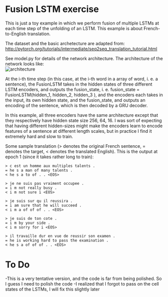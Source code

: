# Fusion LSTM exercise
This is just a toy example in which we perform fusion of multiple LSTMs at each time step of the unfolding of an LSTM. This example is about French-to-English translation.

The dataset and the basic archetecture are adapted from: <br>
http://pytorch.org/tutorials/intermediate/seq2seq_translation_tutorial.html

See model.py for details of the network architecture. The architecture of the network looks like: <br>
<img src="img/fusionRNN.png" alt="architecture">



At the i-th time step (in this case, at the i-th word in a array of word, i. e. a sentence), the FusionLSTM takes in the hidden states of three different LSTM encoders, and outputs the fusion_state, i. e. fusion_state = FusionLSTM(hidden_1, hidden_2, hidden_3 ), and the encoders each takes in the input, its own hidden state, and the fusion_state, and outputs an encoding of the sentence, which is then decoded by a GRU decoder.

In this example, all three encoders have the same architecture except that they respectively have hidden state size 256, 64, 16. I was sort of expecting that having different hidden-sizes might make the encoders learn to encode features of a sentence at different length scales, but in practice I find it extremely hard and slow to train.

Some sample translation (> denotes the original French sentence, = denotes the target, < denotes the translated English). This is the output at epoch 1 (since it takes rather long to train):


```
> c est un homme aux multiples talents .
= he s a man of many talents .
< he s a to of . . <EOS>

> je ne suis pas vraiment occupee .
= i m not really busy .
< i m not sure i <EOS>

> je suis sur qu il reussira .
= i am sure that he will succeed .
< i m a of of of . . <EOS>

> je suis de ton cote .
= i m by your side .
< i m sorry for i <EOS>

> il travaille dur en vue de reussir son examen .
= he is working hard to pass the examination .
< he s a of of of . . <EOS>
```
# To Do
-This is a very tentative version, and the code is far from being polished. So I guess I need to polish the code
-I realized that I forgot to pass on the cell states of the LSTMs, I will fix this slightly later
